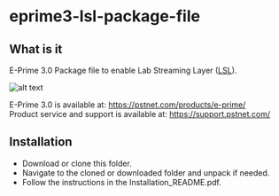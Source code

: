# eprime3-lsl-package-file

## What is it
E-Prime 3.0 Package file to enable Lab Streaming Layer ([LSL](https://github.com/sccn/labstreaminglayer)).

![alt text](https://pstnet.com/wp-content/uploads/2017/08/EP3.png)

E-Prime 3.0 is available at: https://pstnet.com/products/e-prime/ <br/>
Product service and support is available at: https://support.pstnet.com/

## Installation

* Download or clone this folder.
* Navigate to the cloned or downloaded folder and unpack if needed.
* Follow the instructions in the Installation_README.pdf.
